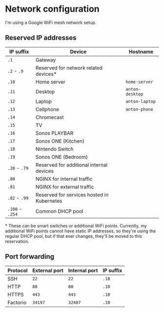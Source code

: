 # Network configuration

I'm using a Google WiFi mesh network setup.


## Reserved IP addresses

| IP suffix       | Device                                     | Hostname        |
| --------------- | ------------------------------------------ | --------------- |
|            `.1` | Gateway                                    |
|   `.2` -   `.9` | Reserved for network related devices*      |
|           `.10` | Home server                                | `home-server`   |
|           `.11` | Desktop                                    | `anton-desktop` |
|           `.12` | Laptop                                     | `anton-laptop`  |
|           `.13` | Cellphone                                  | `anton-phone`   |
|           `.14` | Chromecast                                 |
|           `.15` | TV                                         |
|           `.16` | Sonos PLAYBAR                              |
|           `.17` | Sonos ONE (Kitchen)                        |
|           `.18` | Nintendo Switch                            |
|           `.19` | Sonos ONE (Bedroom)                        |
|  `.20` -  `.79` | Reserved for additional internal devices   |
|           `.80` | NGINX for internal traffic                 |
|           `.81` | NGINX for external traffic                 |
|  `.82` -  `.99` | Reserved for services hosted in Kubernetes |
| `.100` - `.254` | Common DHCP pool                           |

\* These can be smart switches or additional WiFi points. Currently, my additional WiFi points cannot have static IP addresses, so they're using the regular DHCP pool, but if that ever changes, they'll be moved to this reservation.


## Port forwarding

| Protocol | External port | Internal port | IP suffix |
| -------- | ------------- | ------------- | --------- |
| SSH      |         `22`  |          `22` |     `.10` |
| HTTP     |         `80`  |          `80` |     `.10` |
| HTTPS    |         `443` |         `443` |     `.10` |
| Factorio |       `34197` |       `32407` |     `.10` |
